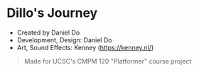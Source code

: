# Dillo's Journey
- Created by Daniel Do
- Development, Design: Daniel Do
- Art, Sound Effects: Kenney (https://kenney.nl/)
> Made for UCSC's CMPM 120 "Platformer" course project